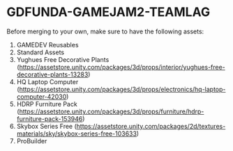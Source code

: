 # GDFUNDA-GAMEJAM2-TEAMLAG

Before merging to your own, make sure to have the following assets:
1. GAMEDEV Reusables 
2. Standard Assets
3. Yughues Free Decorative Plants (https://assetstore.unity.com/packages/3d/props/interior/yughues-free-decorative-plants-13283)
4. HQ Laptop Computer (https://assetstore.unity.com/packages/3d/props/electronics/hq-laptop-computer-42030)
5. HDRP Furniture Pack (https://assetstore.unity.com/packages/3d/props/furniture/hdrp-furniture-pack-153946)
6. Skybox Series Free (https://assetstore.unity.com/packages/2d/textures-materials/sky/skybox-series-free-103633)
7. ProBuilder
